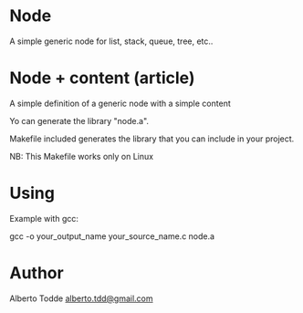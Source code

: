 # Node
A simple generic node for list, stack, queue, tree, etc..

Node + content (article)
========================

A simple definition of a generic node with a simple content

Yo can generate the library "node.a".

Makefile included generates the library that you can include in your project.

NB: This Makefile works only on Linux

Using
======
Example with gcc:

gcc -o your_output_name your_source_name.c node.a

Author
======
Alberto Todde alberto.tdd@gmail.com
